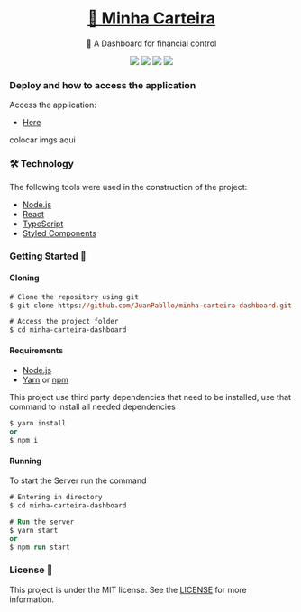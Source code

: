 <h1 align="center">
    <a href="#">💸 Minha Carteira</a>
</h1>
<p align="center">🚀 A Dashboard for financial control</p>
<p align="center">
  <img src="https://img.shields.io/static/v1?label=react&message=interface&color=blue&style=for-the-badge&logo=react"/>
  <img src="https://img.shields.io/static/v1?label=netlify&message=deploy&color=blue&style=for-the-badge&logo=netlify"/>
  <img src="http://img.shields.io/static/v1?label=License&message=MIT&color=green&style=for-the-badge"/>
  <img src="http://img.shields.io/static/v1?label=STATUS&message=EM%20DESENVOLVIMENTO&color=RED&style=for-the-badge"/>
</p>

### Deploy and how to access the application

Access the application:

- [Here](#)

colocar imgs aqui

### 🛠 Technology

The following tools were used in the construction of the project:

- [Node.js](https://nodejs.org/en/)
- [React](https://pt-br.reactjs.org/)
- [TypeScript](https://www.typescriptlang.org/)
- [Styled Components](https://styled-components.com/)

### Getting Started 🚀

#### Cloning

```ps
# Clone the repository using git
$ git clone https://github.com/JuanPabllo/minha-carteira-dashboard.git

# Access the project folder
$ cd minha-carteira-dashboard
```

#### Requirements

- [Node.js](https://nodejs.org/en/)
- [Yarn](https://yarnpkg.com/) or [npm](https://www.npmjs.com/)

This project use third party dependencies that need to be installed, use that command to install all needed dependencies

```ps
$ yarn install
or
$ npm i
```

#### Running

To start the Server run the command

```ps
# Entering in directory
$ cd minha-carteira-dashboard

# Run the server
$ yarn start
or
$ npm run start
```

### License 📝

This project is under the MIT license. See the [LICENSE](https://github.com/JuanPabllo/minha-carteira-dashboard/blob/master/LICENSE) for more information.
